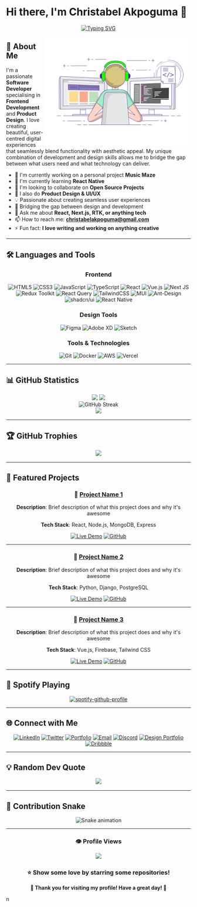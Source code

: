 # Hi there, I'm Christabel Akpoguma 👋

<div align="center">
  
[![Typing SVG](https://readme-typing-svg.herokuapp.com?font=Fira+Code&weight=500&size=30&pause=1000&color=36BCF7&center=true&vCenter=true&width=600&lines=Full+Stack+Developer;Open+Source+Enthusiast;Always+Learning+New+Things;Building+Amazing+Projects)](https://git.io/typing-svg)

</div>

<img align="right" alt="Coding" width="400" src="https://raw.githubusercontent.com/devSouvik/devSouvik/master/gif3.gif">

## 🚀 About Me
I'm a passionate **Software Developer** specialising in **Frontend Development** and **Product Design**. I love creating beautiful, user-centred digital experiences that seamlessly blend functionality with aesthetic appeal. My unique combination of development and design skills allows me to bridge the gap between what users need and what technology can deliver.

- 🔭 I'm currently working on a personal project **Music Maze**
- 🌱 I'm currently learning **React Native**
- 👯 I'm looking to collaborate on **Open Source Projects**
- 🎨 I also do **Product Design & UI/UX**
- 💡 Passionate about creating seamless user experiences
- 🔄 Bridging the gap between design and development
- 💬 Ask me about **React, Next.js, RTK, or anything tech**
- 📫 How to reach me: **christabelakpoguma@gmail.com**
- ⚡ Fun fact: **I love writing and working on anything creative**

---

## 🛠️ Languages and Tools

<div align="center">

### Frontend
![HTML5](https://img.shields.io/badge/html5-%23E34F26.svg?style=for-the-badge&logo=html5&logoColor=white)
![CSS3](https://img.shields.io/badge/css3-%231572B6.svg?style=for-the-badge&logo=css3&logoColor=white)
![JavaScript](https://img.shields.io/badge/javascript-%23323330.svg?style=for-the-badge&logo=javascript&logoColor=%23F7DF1E)
![TypeScript](https://img.shields.io/badge/typescript-%23007ACC.svg?style=for-the-badge&logo=typescript&logoColor=white)
![React](https://img.shields.io/badge/react-%2320232a.svg?style=for-the-badge&logo=react&logoColor=%2361DAFB)
![Vue.js](https://img.shields.io/badge/vuejs-%2335495e.svg?style=for-the-badge&logo=vuedotjs&logoColor=%234FC08D)
![Next JS](https://img.shields.io/badge/Next-black?style=for-the-badge&logo=next.js&logoColor=white)
![Redux Toolkit](https://img.shields.io/badge/redux%20toolkit-%23593d88.svg?style=for-the-badge&logo=redux&logoColor=white)
![React Query](https://img.shields.io/badge/-React%20Query-FF4154?style=for-the-badge&logo=react%20query&logoColor=white)
![TailwindCSS](https://img.shields.io/badge/tailwindcss-%2338B2AC.svg?style=for-the-badge&logo=tailwind-css&logoColor=white)
![MUI](https://img.shields.io/badge/MUI-%230081CB.svg?style=for-the-badge&logo=mui&logoColor=white)
![Ant-Design](https://img.shields.io/badge/-AntDesign-%230170FE?style=for-the-badge&logo=ant-design&logoColor=white)
![shadcn/ui](https://img.shields.io/badge/shadcn%2Fui-000000?style=for-the-badge&logo=shadcnui&logoColor=white)
![React Native](https://img.shields.io/badge/react_native-%2320232a.svg?style=for-the-badge&logo=react&logoColor=%2361DAFB)

### Design Tools
![Figma](https://img.shields.io/badge/figma-%23F24E1E.svg?style=for-the-badge&logo=figma&logoColor=white)
![Adobe XD](https://img.shields.io/badge/Adobe%20XD-470137?style=for-the-badge&logo=Adobe%20XD&logoColor=#FF61F6)
![Sketch](https://img.shields.io/badge/Sketch-FFB387?style=for-the-badge&logo=sketch&logoColor=black)

### Tools & Technologies
![Git](https://img.shields.io/badge/git-%23F05033.svg?style=for-the-badge&logo=git&logoColor=white)
![Docker](https://img.shields.io/badge/docker-%230db7ed.svg?style=for-the-badge&logo=docker&logoColor=white)
![AWS](https://img.shields.io/badge/AWS-%23FF9900.svg?style=for-the-badge&logo=amazon-aws&logoColor=white)
![Vercel](https://img.shields.io/badge/vercel-%23000000.svg?style=for-the-badge&logo=vercel&logoColor=white)

</div>

---

## 📊 GitHub Statistics

<div align="center">
  <img height="180em" src="https://github-readme-stats.vercel.app/api?username=YourGitHubUsername&show_icons=true&theme=tokyonight&include_all_commits=true&count_private=true"/>
  <img height="180em" src="https://github-readme-stats.vercel.app/api/top-langs/?username=YourGitHubUsername&layout=compact&langs_count=8&theme=tokyonight"/>
</div>

<div align="center">
  <img src="https://github-readme-streak-stats.herokuapp.com/?user=YourGitHubUsername&theme=tokyonight" alt="GitHub Streak" />
</div>

<div align="center">
  <img src="https://github-readme-activity-graph.vercel.app/graph?username=YourGitHubUsername&theme=tokyo-night&bg_color=1a1b27&color=38bdae&line=628fdb&point=38bdae&area=true&hide_border=true" />
</div>

---

## 🏆 GitHub Trophies

<div align="center">
  <img src="https://github-profile-trophy.vercel.app/?username=YourGitHubUsername&theme=tokyonight&row=1&column=7&margin-h=15&margin-w=5&no-bg=true" />
</div>

---

## 🚀 Featured Projects

<div align="center">

### 🌟 [Project Name 1](https://github.com/yourusername/project1)
**Description**: Brief description of what this project does and why it's awesome
  
**Tech Stack**: React, Node.js, MongoDB, Express

[![Live Demo](https://img.shields.io/badge/Live%20Demo-FF5722?style=for-the-badge&logo=google-chrome&logoColor=white)](https://your-project-demo.com)
[![GitHub](https://img.shields.io/badge/GitHub-181717?style=for-the-badge&logo=github&logoColor=white)](https://github.com/yourusername/project1)

---

### 🌟 [Project Name 2](https://github.com/yourusername/project2)
**Description**: Brief description of what this project does and why it's awesome
  
**Tech Stack**: Python, Django, PostgreSQL

[![Live Demo](https://img.shields.io/badge/Live%20Demo-FF5722?style=for-the-badge&logo=google-chrome&logoColor=white)](https://your-project-demo.com)
[![GitHub](https://img.shields.io/badge/GitHub-181717?style=for-the-badge&logo=github&logoColor=white)](https://github.com/yourusername/project2)

---

### 🌟 [Project Name 3](https://github.com/yourusername/project3)
**Description**: Brief description of what this project does and why it's awesome
  
**Tech Stack**: Vue.js, Firebase, Tailwind CSS

[![Live Demo](https://img.shields.io/badge/Live%20Demo-FF5722?style=for-the-badge&logo=google-chrome&logoColor=white)](https://your-project-demo.com)
[![GitHub](https://img.shields.io/badge/GitHub-181717?style=for-the-badge&logo=github&logoColor=white)](https://github.com/yourusername/project3)

</div>

---

## 🎵 Spotify Playing

<div align="center">
  
[![spotify-github-profile](https://spotify-github-profile.vercel.app/api/view?uid=YOUR_SPOTIFY_USER_ID&cover_image=true&theme=novatorem&show_offline=false&background_color=121212&interchange=false&bar_color=53b14f&bar_color_cover=false)](https://spotify-github-profile.vercel.app/api/view?uid=YOUR_SPOTIFY_USER_ID&redirect=true)

</div>

---

## 🌐 Connect with Me

<div align="center">

[![LinkedIn](https://img.shields.io/badge/LinkedIn-0077B5?style=for-the-badge&logo=linkedin&logoColor=white)](https://linkedin.com/in/yourprofile)
[![Twitter](https://img.shields.io/badge/Twitter-1DA1F2?style=for-the-badge&logo=twitter&logoColor=white)](https://twitter.com/yourhandle)
[![Portfolio](https://img.shields.io/badge/Portfolio-FF5722?style=for-the-badge&logo=google-chrome&logoColor=white)](https://yourportfolio.com)
[![Email](https://img.shields.io/badge/Email-D14836?style=for-the-badge&logo=gmail&logoColor=white)](mailto:your.email@example.com)
[![Discord](https://img.shields.io/badge/Discord-7289DA?style=for-the-badge&logo=discord&logoColor=white)](https://discord.gg/yourdiscord)
[![Design Portfolio](https://img.shields.io/badge/Design%20Portfolio-FF6B6B?style=for-the-badge&logo=behance&logoColor=white)](https://yourdesignportfolio.com)
[![Dribbble](https://img.shields.io/badge/Dribbble-EA4C89?style=for-the-badge&logo=dribbble&logoColor=white)](https://dribbble.com/yourusername)

</div>

---

## 💡 Random Dev Quote

<div align="center">
  
![](https://quotes-github-readme.vercel.app/api?type=horizontal&theme=tokyonight)

</div>

---

## 🐍 Contribution Snake

<div align="center">
  
![Snake animation](https://raw.githubusercontent.com/YourGitHubUsername/YourGitHubUsername/output/github-contribution-grid-snake-dark.svg)

</div>

---

<div align="center">
  
### 👁️ Profile Views
![](https://komarev.com/ghpvc/?username=YourGitHubUsername&color=blueviolet&style=for-the-badge)

### ⭐ Show some love by starring some repositories!

**💖 Thank you for visiting my profile! Have a great day! 💖**

</div>

n
